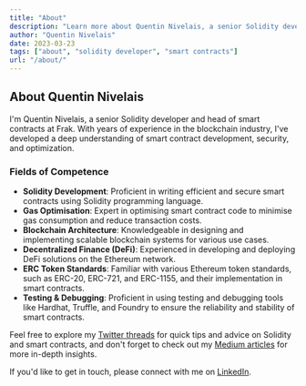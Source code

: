 ```yaml
---
title: "About"
description: "Learn more about Quentin Nivelais, a senior Solidity developer and head of smart contracts at Frak."
author: "Quentin Nivelais"
date: 2023-03-23
tags: ["about", "solidity developer", "smart contracts"]
url: "/about/"
---
```


## About Quentin Nivelais

I'm Quentin Nivelais, a senior Solidity developer and head of smart contracts at Frak. 
With years of experience in the blockchain industry, I've developed a deep understanding of smart contract development, security, and optimization.

### Fields of Competence

- **Solidity Development**: Proficient in writing efficient and secure smart contracts using Solidity programming language.
- **Gas Optimisation**: Expert in optimising smart contract code to minimise gas consumption and reduce transaction costs.
- **Blockchain Architecture**: Knowledgeable in designing and implementing scalable blockchain systems for various use cases.
- **Decentralized Finance (DeFi)**: Experienced in developing and deploying DeFi solutions on the Ethereum network.
- **ERC Token Standards**: Familiar with various Ethereum token standards, such as ERC-20, ERC-721, and ERC-1155, and their implementation in smart contracts.
- **Testing & Debugging**: Proficient in using testing and debugging tools like Hardhat, Truffle, and Foundry to ensure the reliability and stability of smart contracts.

Feel free to explore my [Twitter threads](/threads/) for quick tips and advice on Solidity and smart contracts, and don't forget to check out my [Medium articles](/articles/) for more in-depth insights.

If you'd like to get in touch, please connect with me on [LinkedIn](https://www.linkedin.com/in/quentin-nivelais/).
